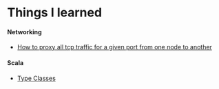 # Things I learned

#### Networking

* [How to proxy all tcp traffic for a given port from one node to another](networking/goproxy.md)

#### Scala

* [Type Classes](scala/type_classes_1.md)

